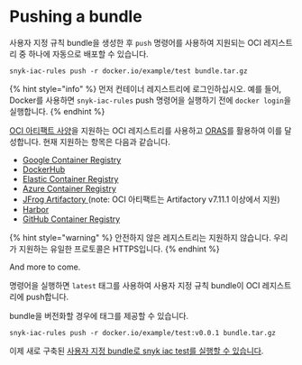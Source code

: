 # Pushing a bundle

사용자 지정 규칙 bundle을 생성한 후 `push` 명령어를 사용하여 지원되는 OCI 레지스트리 중 하나에 자동으로 배포할 수 있습니다.

```
snyk-iac-rules push -r docker.io/example/test bundle.tar.gz
```

{% hint style="info" %}
먼저 컨테이너 레지스트리에 로그인하십시오. 예를 들어, Docker를 사용하면 `snyk-iac-rules` push 명령어을 실행하기 전에 `docker login`을 실행합니다.
{% endhint %}

[OCI 아티팩트 사양](https://github.com/opencontainers/artifacts)을 지원하는 OCI 레지스트리를 사용하고 [ORAS](https://github.com/oras-project/oras)를 활용하여 이를 달성합니다. 현재 지원하는 항목은 다음과 같습니다.

* [Google Container Registry](https://cloud.google.com/container-registry)
* [DockerHub](https://hub.docker.com)
* [Elastic Container Registry](https://aws.amazon.com/ecr/)
* [Azure Container Registry](https://azure.microsoft.com/en-us/services/container-registry/)
* [JFrog Artifactory ](https://www.jfrog.com/confluence/display/JFROG/Docker+Registry)(note: OCI 아티팩트는 Artifactory v7.11.1 이상에서 지원)
* [Harbor](https://goharbor.io)
* [GitHub Container Registry](https://docs.github.com/en/packages/working-with-a-github-packages-registry/working-with-the-container-registry)

{% hint style="warning" %}
안전하지 않은 레지스트리는 지원하지 않습니다. 우리가 지원하는 유일한 프로토콜은 HTTPS입니다.
{% endhint %}

And more to come.

명령어을 실행하면 `latest` 태그를 사용하여 사용자 지정 규칙 bundle이 OCI 레지스트리에 push합니다.

bundle을 버전화할 경우에 태그를 제공할 수 있습니다.

```
snyk-iac-rules push -r docker.io/example/test:v0.0.1 bundle.tar.gz
```

이제 새로 구축된 [사용자 지정 bundle로 snyk iac test를 실행할 수 있습니다](../use-IaC-custom-rules-with-CLI/).

